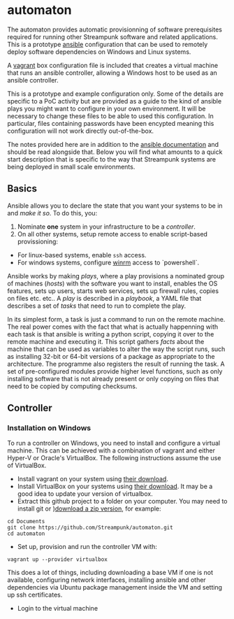 # automaton

The automaton provides automatic provisionning of software prerequisites required for running other Streampunk software and related applications. This is a prototype [ansible](https://www.ansible.com/) configuration that can be used to remotely deploy software dependencies on Windows and Linux systems. 

A [vagrant](https://www.vagrantup.com/) box configuration file is included that creates a virtual machine that runs an ansible controller, allowing a Windows host to be used as an ansible controller.

This is a prototype and example configuration only. Some of the details are specific to a PoC activity but are provided as a guide to the kind of ansible plays you might want to configure in your own environment. It will be necessary to change these files to be able to used this configuration. In particular, files containing passwords have been encypted meaning this configuration will not work directly out-of-the-box.

The notes provided here are in addition to the [ansible documentation](http://docs.ansible.com/ansible/index.html) and should be read alongside that. Below you will find what amounts to a quick start description that is specific to the way that Streampunk systems are being deployed in small scale environments.

## Basics

Ansible allows you to declare the state that you want your systems to be in and _make it so_. To do this, you:

1. Nominate __one__ system in your infrastructure to be a _controller_.
2. On all other systems, setup remote access to enable script-based provissioning:
  * For linux-based systems, enable `ssh` access.
  * For windows systems, configure [winrm](https://msdn.microsoft.com/en-us/library/aa384426(v=vs.85).aspx) access to `powershell`.
  
Ansible works by making _plays_, where a play provisions a nominated group of machines (_hosts_) with the software you want to install, enables the OS features, sets up users, starts web services, sets up firewall rules, copies on files etc. etc.. A _play_ is described in a _playbook_, a YAML file that describes a set of _tasks_ that need to run to complete the play. 

In its simplest form, a task is just a command to run on the remote machine. The real power comes with the fact that what is actually happenning with each task is that ansible is writing a python script, copying it over to the remote machine and executing it. This script gathers _facts_ about the machine that can be used as variables to alter the way the script runs, such as installing 32-bit or 64-bit versions of a package as appropriate to the architecture. The programme also registers the result of running the task. A set of pre-configured modules provide higher level functions, such as only installing software that is not already present or only copying on files that need to be copied by computing checksums.
  
## Controller

### Installation on Windows

To run a controller on Windows, you need to install and configure a virtual machine. This can be achieved with a combination of vagrant and either Hyper-V or Oracle's VirtualBox. The following instructions assume the use of VirtualBox.

* Install vagrant on your system using [their download](https://www.vagrantup.com/downloads.html).
* Install VirtualBox on your systems using [their download](https://www.virtualbox.org/wiki/Downloads). It may be a good idea to update your version of virtualbox.
* Extract this github project to a folder on your computer. You may need to install git or )[download a zip version](https://github.com/Streampunk/automaton/archive/master.zip), for example:
```
cd Documents
git clone https://github.com/Streampunk/automaton.git
cd automaton
```

* Set up, provision and run the controller VM with:
```
vagrant up --provider virtualbox
```
  This does a lot of things, including downloading a base VM if one is not available, configuring network interfaces, installing ansible 
  and other dependencies via Ubuntu package management inside the VM and setting up ssh certificates.
  
* Login to the virtual machine




